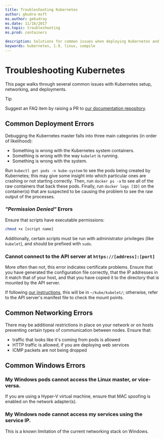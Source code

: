 ```yaml
---
title: Troubleshooting Kubernetes
author: gkudra-msft
ms.author: gekudray
ms.date: 11/16/2017
ms.topic: troubleshooting
ms.prod: containers

description: Solutions for common issues when deploying Kubernetes and joining Windows nodes.
keywords: kubernetes, 1.9, linux, compile
---
```


# Troubleshooting Kubernetes #
This page walks through several common issues with Kubernetes setup, networking, and deployments.

> [!tip]
> Suggest an FAQ item by raising a PR to [our documentation repository](https://github.com/MicrosoftDocs/Virtualization-Documentation/).


## Common Deployment Errors ##
Debugging the Kubernetes master falls into three main categories (in order of likelihood):

  - Something is wrong with the Kubernetes system containers.
  - Something is wrong with the way `kubelet` is running.
  - Something is wrong with the system.


Run `kubectl get pods -n kube-system` to see the pods being created by Kubernetes; this may give some insight into which particular ones are crashing or not starting correctly. Then, run `docker ps -a` to see all of the raw containers that back these pods. Finally, run `docker logs [ID]` on the container(s) that are suspected to be causing the problem to see the raw output of the processes.


### _"Permission Denied"_ Errors ###
Ensure that scripts have executable permissions:

```bash
chmod +x [script name]
```

Additionally, certain scripts must be run with administrator privileges (like `kubelet`), and should be prefixed with `sudo`.


### Cannot connect to the API server at `https://[address]:[port]` ###
More often than not, this error indicates certificate problems. Ensure that you have generated the configuration file correctly, that the IP addresses in it match that of your host, and that you have copied it to the directory that is mounted by the API server.

If following [our instructions](./creating-a-linux-master), this will be in `~/kube/kubelet/`; otherwise, refer to the API server's manifest file to check the mount points.


## Common Networking Errors ##
There may be additional restrictions in place on your network or on hosts preventing certain types of communication between nodes. Ensure that:

  - traffic that looks like it's coming from pods is allowed
  - HTTP traffic is allowed, if you are deploying web services
  - ICMP packets are not being dropped


<!-- ### My Linux node cannot ping my Windows pods ### -->

## Common Windows Errors ##


### My Windows pods cannot access the Linux master, or vice-versa. ###
If you are using a Hyper-V virtual machine, ensure that MAC spoofing is enabled on the network adapter(s).


### My Windows node cannot access my services using the service IP. ###
This is a known limitation of the current networking stack on Windows.

